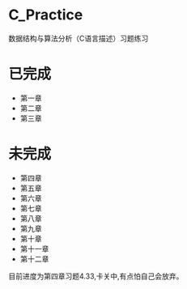 # C_Practice
数据结构与算法分析（C语言描述）习题练习

# 已完成
+ 第一章
+ 第二章
+ 第三章

# 未完成
+ 第四章
+ 第五章
+ 第六章
+ 第七章
+ 第八章
+ 第九章
+ 第十章
+ 第十一章
+ 第十二章

目前进度为第四章习题4.33,卡关中,有点怕自己会放弃。